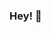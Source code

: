 ### Hey! 👋

<!--
**aditi931/aditi931** is a ✨ _special_ ✨ repository because its `README.md` (this file) appears on your GitHub profile.

Here are some ideas to get you started:

- 🔭 I’m currently working on Machine Learning projects
- 🌱 I’m currently learning Data structure and algorithm
- 👯 I’m looking to collaborate on future projects and doing CP discussion
- 🤔 I’m looking for help with JAVASCRIPT 
- 💬 Ask me about anything
- 📫 How to reach me: https://www.linkedin.com/in/aditi-sharma-060a84175/
           Instagram as iam_aditi23
           Email me @ aditisharma232014@gmail.com
- 😄 Pronouns: she/her
- ⚡ Fun fact: 
        Just learn, connect and grow <3 
